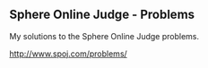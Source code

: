 ## Sphere Online Judge - Problems

My solutions to the Sphere Online Judge problems. 

http://www.spoj.com/problems/
